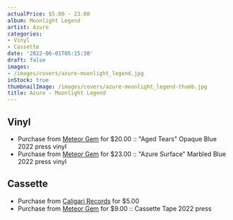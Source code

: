 ```yaml
---
actualPrice: $5.00 - 23.00
album: Moonlight Legend
artist: Azure
categories:
- Vinyl
- Cassette
date: '2022-06-01T05:15:30'
draft: false
images:
- /images/covers/azure-moonlight_legend.jpg
inStock: true
thumbnailImage: /images/covers/azure-moonlight_legend-thumb.jpg
title: Azure - Moonlight Legend
---
```


## Vinyl
* Purchase from [Meteor Gem](https://meteor-gem.com/products/azure-moonlight-legend-lp) for $20.00 :: "Aged Tears" Opaque Blue 2022 press vinyl
* Purchase from [Meteor Gem](https://meteor-gem.com/products/azure-moonlight-legend-lp) for $23.00 :: "Azure Surface" Marbled Blue 2022 press vinyl
## Cassette
* Purchase from [Caligari Records](https://caligarirecords.storenvy.com/products/34257910-azure-moonlight-legend) for $5.00
* Purchase from [Meteor Gem](https://meteor-gem.com/products/azure-moonlight-legend-cassette) for $9.00 :: Cassette Tape 2022 press
